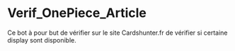 # Verif_OnePiece_Article
Ce bot à pour but de vérifier sur le site Cardshunter.fr de vérifier si certaine display sont disponible. 
